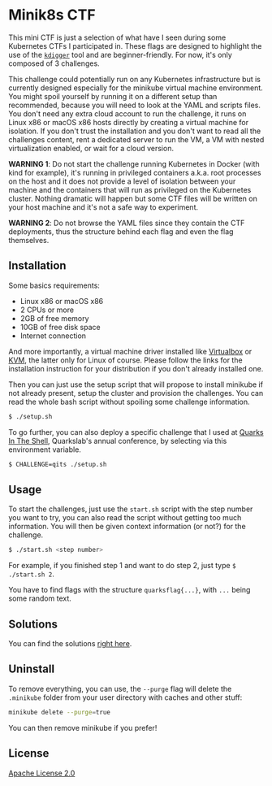 # Minik8s CTF

This mini CTF is just a selection of what have I seen during some Kubernetes
CTFs I participated in. These flags are designed to highlight the use of the
[`kdigger`](https://github.com/quarkslab/kdigger) tool and are beginner-friendly. 
For now, it's only composed of 3 challenges.

This challenge could potentially run on any Kubernetes infrastructure but is
currently designed especially for the minikube virtual machine environment. You
might spoil yourself by running it on a different setup than recommended,
because you will need to look at the YAML and scripts files. You don't need any
extra cloud account to run the challenge, it runs on Linux x86 or macOS x86
hosts directly by creating a virtual machine for isolation. If you don't trust
the installation and you don't want to read all the challenges content, rent a
dedicated server to run the VM, a VM with nested virtualization enabled, or
wait for a cloud version.

**WARNING 1**: Do not start the challenge running Kubernetes in Docker (with
kind for example), it's running in privileged containers a.k.a. root processes
on the host and it does not provide a level of isolation between your machine
and the containers that will run as privileged on the Kubernetes cluster.
Nothing dramatic will happen but some CTF files will be written on your host
machine and it's not a safe way to experiment.

**WARNING 2**: Do not browse the YAML files since they contain the CTF
deployments, thus the structure behind each flag and even the flag themselves.

## Installation

Some basics requirements:
* Linux x86 or macOS x86
* 2 CPUs or more
* 2GB of free memory
* 10GB of free disk space
* Internet connection

And more importantly, a virtual machine driver installed like
[Virtualbox](https://minikube.sigs.k8s.io/docs/drivers/virtualbox/) or
[KVM](https://minikube.sigs.k8s.io/docs/drivers/kvm2/), the latter only for
Linux of course. Please follow the links for the installation instruction
for your distribution if you don't already installed one.

Then you can just use the setup script that will propose to install minikube if
not already present, setup the cluster and provision the challenges. You can
read the whole bash script without spoiling some challenge information.
```bash
$ ./setup.sh
```

To go further, you can also deploy a specific challenge that I used at [Quarks
In The Shell](https://content.quarkslab.com/event-quarks-in-the-shell),
Quarkslab's annual conference, by selecting via this environment variable.
```bash
$ CHALLENGE=qits ./setup.sh
```

## Usage

To start the challenges, just use the `start.sh` script with the step number
you want to try, you can also read the script without getting too much
information. You will then be given context information (or not?) for the
challenge.
```bash
$ ./start.sh <step number>
```

For example, if you finished step 1 and want to do step 2, just type `$
./start.sh 2`.

You have to find flags with the structure `quarksflag{...}`, with `...` being
some random text.

## Solutions

You can find the solutions [right here](./solutions.md).

## Uninstall

To remove everything, you can use, the `--purge` flag will delete the
`.minikube` folder from your user directory with caches and other
stuff:
```bash
minikube delete --purge=true
```
You can then remove minikube if you prefer!

## License

[Apache License 2.0](./LICENSE)
